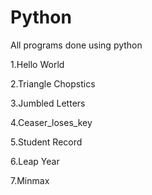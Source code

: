 # Python
All programs done using python

1.Hello World

2.Triangle Chopstics

3.Jumbled Letters

4.Ceaser_loses_key

5.Student Record

6.Leap Year

7.Minmax
